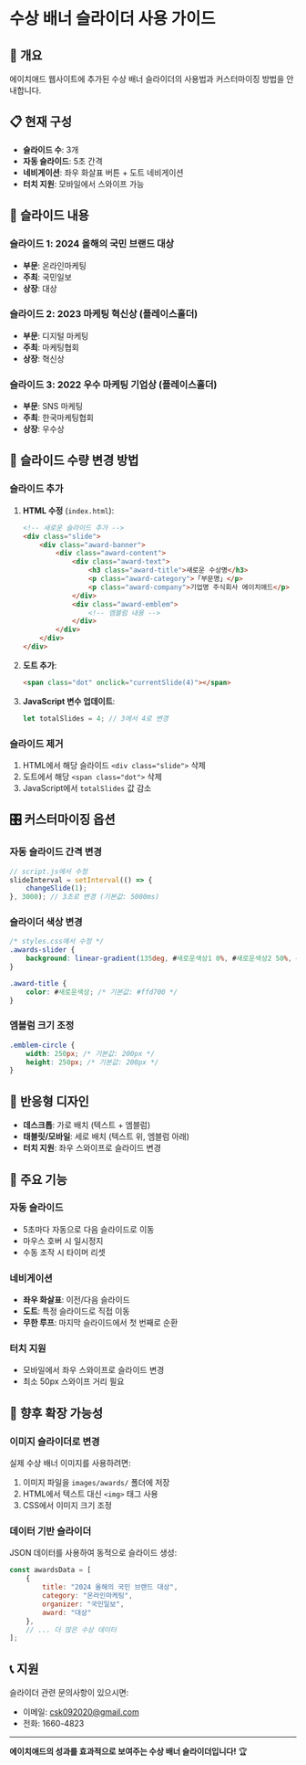 # 수상 배너 슬라이더 사용 가이드

## 🎯 개요
에이치애드 웹사이트에 추가된 수상 배너 슬라이더의 사용법과 커스터마이징 방법을 안내합니다.

## 📋 현재 구성
- **슬라이드 수**: 3개
- **자동 슬라이드**: 5초 간격
- **네비게이션**: 좌우 화살표 버튼 + 도트 네비게이션
- **터치 지원**: 모바일에서 스와이프 가능

## 🎨 슬라이드 내용

### 슬라이드 1: 2024 올해의 국민 브랜드 대상
- **부문**: 온라인마케팅
- **주최**: 국민일보
- **상장**: 대상

### 슬라이드 2: 2023 마케팅 혁신상 (플레이스홀더)
- **부문**: 디지털 마케팅
- **주최**: 마케팅협회
- **상장**: 혁신상

### 슬라이드 3: 2022 우수 마케팅 기업상 (플레이스홀더)
- **부문**: SNS 마케팅
- **주최**: 한국마케팅협회
- **상장**: 우수상

## 🔧 슬라이드 수량 변경 방법

### 슬라이드 추가
1. **HTML 수정** (`index.html`):
   ```html
   <!-- 새로운 슬라이드 추가 -->
   <div class="slide">
       <div class="award-banner">
           <div class="award-content">
               <div class="award-text">
                   <h3 class="award-title">새로운 수상명</h3>
                   <p class="award-category">「부문명」</p>
                   <p class="award-company">기업명 주식회사 에이치애드</p>
               </div>
               <div class="award-emblem">
                   <!-- 엠블럼 내용 -->
               </div>
           </div>
       </div>
   </div>
   ```

2. **도트 추가**:
   ```html
   <span class="dot" onclick="currentSlide(4)"></span>
   ```

3. **JavaScript 변수 업데이트**:
   ```javascript
   let totalSlides = 4; // 3에서 4로 변경
   ```

### 슬라이드 제거
1. HTML에서 해당 슬라이드 `<div class="slide">` 삭제
2. 도트에서 해당 `<span class="dot">` 삭제
3. JavaScript에서 `totalSlides` 값 감소

## 🎛️ 커스터마이징 옵션

### 자동 슬라이드 간격 변경
```javascript
// script.js에서 수정
slideInterval = setInterval(() => {
    changeSlide(1);
}, 3000); // 3초로 변경 (기본값: 5000ms)
```

### 슬라이더 색상 변경
```css
/* styles.css에서 수정 */
.awards-slider {
    background: linear-gradient(135deg, #새로운색상1 0%, #새로운색상2 50%, #새로운색상3 100%);
}

.award-title {
    color: #새로운색상; /* 기본값: #ffd700 */
}
```

### 엠블럼 크기 조정
```css
.emblem-circle {
    width: 250px; /* 기본값: 200px */
    height: 250px; /* 기본값: 200px */
}
```

## 📱 반응형 디자인
- **데스크톱**: 가로 배치 (텍스트 + 엠블럼)
- **태블릿/모바일**: 세로 배치 (텍스트 위, 엠블럼 아래)
- **터치 지원**: 좌우 스와이프로 슬라이드 변경

## 🎯 주요 기능

### 자동 슬라이드
- 5초마다 자동으로 다음 슬라이드로 이동
- 마우스 호버 시 일시정지
- 수동 조작 시 타이머 리셋

### 네비게이션
- **좌우 화살표**: 이전/다음 슬라이드
- **도트**: 특정 슬라이드로 직접 이동
- **무한 루프**: 마지막 슬라이드에서 첫 번째로 순환

### 터치 지원
- 모바일에서 좌우 스와이프로 슬라이드 변경
- 최소 50px 스와이프 거리 필요

## 🚀 향후 확장 가능성

### 이미지 슬라이더로 변경
실제 수상 배너 이미지를 사용하려면:
1. 이미지 파일을 `images/awards/` 폴더에 저장
2. HTML에서 텍스트 대신 `<img>` 태그 사용
3. CSS에서 이미지 크기 조정

### 데이터 기반 슬라이더
JSON 데이터를 사용하여 동적으로 슬라이드 생성:
```javascript
const awardsData = [
    {
        title: "2024 올해의 국민 브랜드 대상",
        category: "온라인마케팅",
        organizer: "국민일보",
        award: "대상"
    },
    // ... 더 많은 수상 데이터
];
```

## 📞 지원
슬라이더 관련 문의사항이 있으시면:
- 이메일: csk092020@gmail.com
- 전화: 1660-4823

---

**에이치애드의 성과를 효과적으로 보여주는 수상 배너 슬라이더입니다!** 🏆
